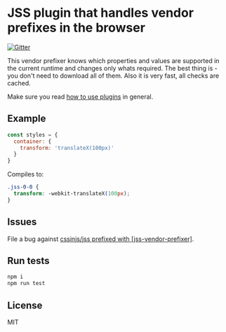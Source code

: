 # JSS plugin that handles vendor prefixes in the browser

[![Gitter](https://badges.gitter.im/JoinChat.svg)](https://gitter.im/cssinjs/lobby)

This vendor prefixer knows which properties and values are supported in the
current runtime and changes only whats required.
The best thing is - you don't need to download all of them.
Also it is very fast, all checks are cached.

Make sure you read [how to use
plugins](https://github.com/cssinjs/jss/blob/master/docs/setup.md#setup-with-plugins)
in general.

## Example

```javascript
const styles = {
  container: {
    transform: 'translateX(100px)'
  }
}
```

Compiles to:

```css
.jss-0-0 {
  transform: -webkit-translateX(100px);
}
```

## Issues

File a bug against [cssinjs/jss prefixed with \[jss-vendor-prefixer\]](https://github.com/cssinjs/jss/issues/new?title=[jss-vendor-prefixer]%20).

## Run tests

```bash
npm i
npm run test
```

## License

MIT
